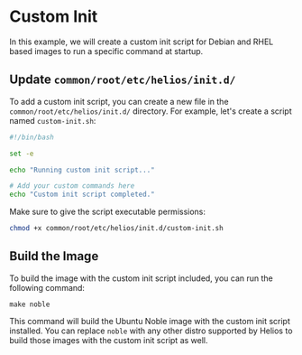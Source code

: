 # Custom Init

In this example, we will create a custom init script for Debian and RHEL based images to run a specific command at startup.

## Update `common/root/etc/helios/init.d/`

To add a custom init script, you can create a new file in the `common/root/etc/helios/init.d/` directory. For example, let's create a script named `custom-init.sh`:

```bash
#!/bin/bash

set -e

echo "Running custom init script..."

# Add your custom commands here
echo "Custom init script completed."
```

Make sure to give the script executable permissions:

```bash
chmod +x common/root/etc/helios/init.d/custom-init.sh
```

## Build the Image

To build the image with the custom init script included, you can run the following command:

```shell
make noble
```

This command will build the Ubuntu Noble image with the custom init script installed. You can replace `noble` with any other distro supported by Helios to build those images with the custom init script as well.
